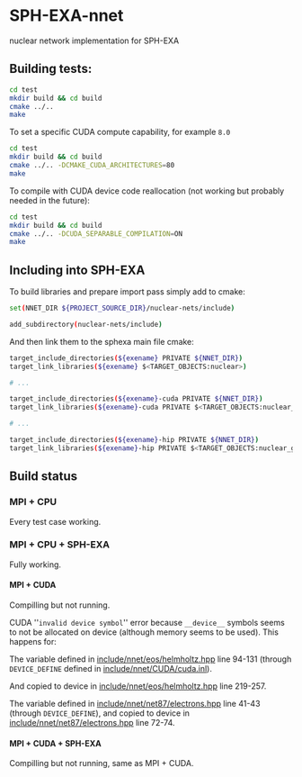 # SPH-EXA-nnet
nuclear network implementation for SPH-EXA

## Building tests:

```bash
cd test
mkdir build && cd build
cmake ../..
make
```

To set a specific CUDA compute capability, for example `8.0`

```bash
cd test
mkdir build && cd build
cmake ../.. -DCMAKE_CUDA_ARCHITECTURES=80
make
```

To compile with CUDA device code reallocation (not working but probably needed in the future):

```bash
cd test
mkdir build && cd build
cmake ../.. -DCUDA_SEPARABLE_COMPILATION=ON
make
```

## Including into SPH-EXA

To build libraries and prepare import pass simply add to cmake:

```bash
set(NNET_DIR ${PROJECT_SOURCE_DIR}/nuclear-nets/include)

add_subdirectory(nuclear-nets/include)
```

And then link them to the sphexa main file cmake:

```bash
target_include_directories(${exename} PRIVATE ${NNET_DIR})
target_link_libraries(${exename} $<TARGET_OBJECTS:nuclear>)

# ...

target_include_directories(${exename}-cuda PRIVATE ${NNET_DIR})
target_link_libraries(${exename}-cuda PRIVATE $<TARGET_OBJECTS:nuclear_gpu> $<TARGET_OBJECTS:nuclear_net_gpu>)

# ...

target_include_directories(${exename}-hip PRIVATE ${NNET_DIR})
target_link_libraries(${exename}-hip PRIVATE $<TARGET_OBJECTS:nuclear_gpu> $<TARGET_OBJECTS:nuclear_net_gpu>)
```

## Build status

### MPI + CPU

Every test case working.

### MPI + CPU + SPH-EXA

Fully working.

#### MPI + CUDA

Compilling but not running.

CUDA ''`invalid device symbol`'' error because `__device__` symbols seems to not be allocated on device (although memory seems to be used). This happens for:

The variable defined in [include/nnet/eos/helmholtz.hpp](./include/nnet/eos/helmholtz.hpp) line 94-131 (through `DEVICE_DEFINE` defined in [include/nnet/CUDA/cuda.inl](./include/nnet/CUDA/cuda.inl)).

And copied to device in [include/nnet/eos/helmholtz.hpp](./include/nnet/eos/helmholtz.hpp) line 219-257.

The variable defined in [include/nnet/net87/electrons.hpp](./include/nnet/net87/electrons.hpp) line 41-43 (through `DEVICE_DEFINE`), and copied to device in [include/nnet/net87/electrons.hpp](./include/nnet/net87/electrons.hpp) line 72-74.

#### MPI + CUDA + SPH-EXA

Compilling but not running, same as MPI + CUDA.